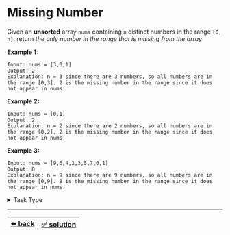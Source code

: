 # Missing Number

Given an __unsorted__ array `nums` containing `n` distinct numbers in the range `[0, n]`, return _the only number in the range that is missing from the array_

__Example 1:__

```
Input: nums = [3,0,1]
Output: 2
Explanation: n = 3 since there are 3 numbers, so all numbers are in the range [0,3]. 2 is the missing number in the range since it does not appear in nums
```

__Example 2:__

```
Input: nums = [0,1]
Output: 2
Explanation: n = 2 since there are 2 numbers, so all numbers are in the range [0,2]. 2 is the missing number in the range since it does not appear in nums
```

__Example 3:__

```
Input: nums = [9,6,4,2,3,5,7,0,1]
Output: 8
Explanation: n = 9 since there are 9 numbers, so all numbers are in the range [0,9]. 8 is the missing number in the range since it does not appear in nums
```

<details>

<summary>Task Type</summary>

- __`Array Math Operation on All Elements`__
  <details>

  <summary><i><b><code>Do math or bitwise operation first on all the elements of the array and then to the same counter on all the elements that should be in the array</code></b></i></summary>

    We can assume this task to be a `Array and HashMap` Task Type and solve it this way using a HashMap:

    ```js
    function missingNumber(nums) {
      const len = nums.length;
      const hashMap = {};

      for (const num of nums) {
        hashMap[num] = true;
      }

      for (let i = 0; i < len; i++) {
        if (!hashMap[i]) {
          return i;
        }
      }

      return len;
    }
    ```

    But we can solve it even more effectively if we treat it as `Array Math Operation on All Elements` Task Type and apply XOR operation for all the elements of the array similar to [that task](../single-number/task.md) (we XOR `0` by all the elements of the array and save the result to some _counter_). However for this particular task you may need to apply the Math Operation (in our case XOR) _twice_: first for all the elements of the array, then to the same _counter_ for all the elements that _should be_ in the array (similar to the HashMap solution above). Thus you need to utilize the Approach _`Do math or bitwise operation first on all the elements of the array and then to the same counter on all the elements that should be in the array`_

    __Note:__ this task can also be solved not only by doing a XOR but also by applying a Math formula for all the elements of the array. You can find this solution [here](../../2\)%20Task%20Challanges.md#23-find-a-missing-number-in-an-unsorted-array)

  </details>

</details>

---

| [:arrow_left: back](../task-type.md) | [:white_check_mark: solution](./solution.js) |
| :---: | :---: |
